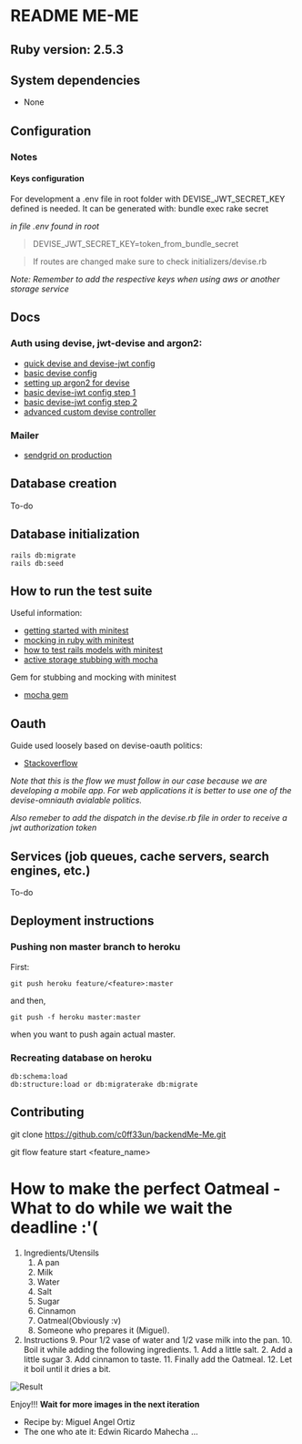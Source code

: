 # README ME-ME

## Ruby version: 2.5.3

## System dependencies

* None

## Configuration

### Notes

#### Keys configuration
For development a .env file in root folder with DEVISE_JWT_SECRET_KEY defined is needed. It can be generated with:
	bundle exec rake secret


*in file .env found in root*
>DEVISE_JWT_SECRET_KEY=token_from_bundle_secret

> If routes are changed make sure to check initializers/devise.rb

*Note: Remember to add the respective keys when using aws or another storage service*
#### 

## Docs

### Auth using devise, jwt-devise and argon2:
* [quick devise and devise-jwt config](https://medium.com/@nandhae/2019-how-i-set-up-authentication-with-jwt-in-just-a-few-lines-of-code-with-rails-5-api-devise-9db7d3cee2c0)
* [basic devise config](https://github.com/plataformatec/devise)
* [setting up argon2 for devise](https://ankane.org/devise-argon2)
* [basic devise-jwt config step 1](https://github.com/waiting-for-dev/devise-jwt/wiki/Configuring-devise-for-APIs)
* [basic devise-jwt config step 2](https://github.com/waiting-for-dev/devise-jwt)
* [advanced custom devise controller](https://thinkster.io/tutorials/rails-json-api/setting-up-users-and-authentication-for-our-api)

### Mailer

* [sendgrid on production](https://stackoverflow.com/questions/44417596/action-mailer-production-rb-not-working-when-deployed-via-sendgrid-and-heroku)

## Database creation
To-do
## Database initialization
	
	rails db:migrate
	rails db:seed

## How to run the test suite
Useful information:
* [getting started with minitest](https://blog.codeship.com/getting-started-with-minitest/)
*	[mocking in ruby with minitest](https://semaphoreci.com/community/tutorials/mocking-in-ruby-with-minitest)
*	[how to test rails models with minitest](https://semaphoreci.com/community/tutorials/how-to-test-rails-models-with-minitest)
* [active storage stubbing with mocha](https://stackoverflow.com/questions/51603388/how-to-stub-file-size-on-active-storage-test-testunit)

Gem for stubbing and mocking with minitest
*	[mocha gem](https://github.com/freerange/mocha)

## Oauth
Guide used loosely based on devise-oauth politics:
* [Stackoverflow](https://stackoverflow.com/questions/14812179/using-omniauth-for-facebook-login-with-only-access-token)

*Note that this is the flow we must follow in our case because we are developing a mobile app. For web applications it is better to use one of the devise-omniauth avialable politics.*


*Also remeber to add the dispatch in the devise.rb file in order to receive a jwt authorization token*

## Services (job queues, cache servers, search engines, etc.)
To-do
## Deployment instructions

### Pushing non master branch to heroku

First:

	git push heroku feature/<feature>:master

and then,

	git push -f heroku master:master

when you want to push again actual master.

### Recreating database on heroku

	db:schema:load
	db:structure:load or db:migraterake db:migrate

## Contributing

git clone https://github.com/c0ff33un/backendMe-Me.git

git flow feature start <feature_name>

# How to make the perfect Oatmeal - What to do while we wait the deadline :'(
1. Ingredients/Utensils
	1. A pan
	2. Milk
	3. Water
	4. Salt
	5. Sugar
	6. Cinnamon
	7. Oatmeal(Obviously :v)
	8. Someone who prepares it (Miguel).
2. Instructions
	9. Pour 1/2 vase of water and 1/2 vase milk into the pan.
	10. Boil it while adding the following ingredients.
		1. Add a little salt.
		2. Add a little sugar
		3. Add cinnamon to taste.
	11. Finally add the Oatmeal.
	12. Let it boil until it dries a bit.

![Result](https://i.imgur.com/jY48LPW.jpg)


Enjoy!!!
**Wait for more images in the next iteration**
- Recipe by: Miguel Angel Ortiz
- The one who ate it: Edwin Ricardo Mahecha
...